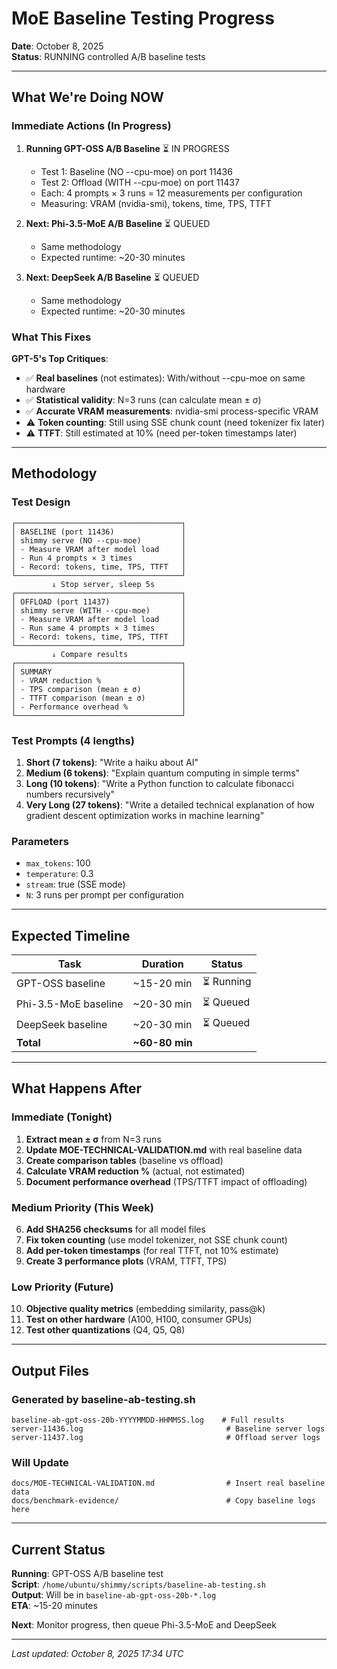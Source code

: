 # MoE Baseline Testing Progress
**Date**: October 8, 2025  
**Status**: RUNNING controlled A/B baseline tests

---

## What We're Doing NOW

### Immediate Actions (In Progress)
1. **Running GPT-OSS A/B Baseline** ⏳ IN PROGRESS
   - Test 1: Baseline (NO --cpu-moe) on port 11436
   - Test 2: Offload (WITH --cpu-moe) on port 11437
   - Each: 4 prompts × 3 runs = 12 measurements per configuration
   - Measuring: VRAM (nvidia-smi), tokens, time, TPS, TTFT

2. **Next: Phi-3.5-MoE A/B Baseline** ⏳ QUEUED
   - Same methodology
   - Expected runtime: ~20-30 minutes

3. **Next: DeepSeek A/B Baseline** ⏳ QUEUED
   - Same methodology
   - Expected runtime: ~20-30 minutes

### What This Fixes
**GPT-5's Top Critiques**:
- ✅ **Real baselines** (not estimates): With/without --cpu-moe on same hardware
- ✅ **Statistical validity**: N=3 runs (can calculate mean ± σ)
- ✅ **Accurate VRAM measurements**: nvidia-smi process-specific VRAM
- ⚠️ **Token counting**: Still using SSE chunk count (need tokenizer fix later)
- ⚠️ **TTFT**: Still estimated at 10% (need per-token timestamps later)

---

## Methodology

### Test Design
```
┌─────────────────────────────────────┐
│ BASELINE (port 11436)               │
│ shimmy serve (NO --cpu-moe)         │
│ - Measure VRAM after model load     │
│ - Run 4 prompts × 3 times           │
│ - Record: tokens, time, TPS, TTFT   │
└─────────────────────────────────────┘
         ↓ Stop server, sleep 5s
┌─────────────────────────────────────┐
│ OFFLOAD (port 11437)                │
│ shimmy serve (WITH --cpu-moe)       │
│ - Measure VRAM after model load     │
│ - Run same 4 prompts × 3 times      │
│ - Record: tokens, time, TPS, TTFT   │
└─────────────────────────────────────┘
         ↓ Compare results
┌─────────────────────────────────────┐
│ SUMMARY                             │
│ - VRAM reduction %                  │
│ - TPS comparison (mean ± σ)         │
│ - TTFT comparison (mean ± σ)        │
│ - Performance overhead %            │
└─────────────────────────────────────┘
```

### Test Prompts (4 lengths)
1. **Short (7 tokens)**: "Write a haiku about AI"
2. **Medium (6 tokens)**: "Explain quantum computing in simple terms"
3. **Long (10 tokens)**: "Write a Python function to calculate fibonacci numbers recursively"
4. **Very Long (27 tokens)**: "Write a detailed technical explanation of how gradient descent optimization works in machine learning"

### Parameters
- `max_tokens`: 100
- `temperature`: 0.3
- `stream`: true (SSE mode)
- `N`: 3 runs per prompt per configuration

---

## Expected Timeline

| Task | Duration | Status |
|------|----------|--------|
| GPT-OSS baseline | ~15-20 min | ⏳ Running |
| Phi-3.5-MoE baseline | ~20-30 min | ⏳ Queued |
| DeepSeek baseline | ~20-30 min | ⏳ Queued |
| **Total** | **~60-80 min** | |

---

## What Happens After

### Immediate (Tonight)
1. **Extract mean ± σ** from N=3 runs
2. **Update MOE-TECHNICAL-VALIDATION.md** with real baseline data
3. **Create comparison tables** (baseline vs offload)
4. **Calculate VRAM reduction %** (actual, not estimated)
5. **Document performance overhead** (TPS/TTFT impact of offloading)

### Medium Priority (This Week)
6. **Add SHA256 checksums** for all model files
7. **Fix token counting** (use model tokenizer, not SSE chunk count)
8. **Add per-token timestamps** (for real TTFT, not 10% estimate)
9. **Create 3 performance plots** (VRAM, TTFT, TPS)

### Low Priority (Future)
10. **Objective quality metrics** (embedding similarity, pass@k)
11. **Test on other hardware** (A100, H100, consumer GPUs)
12. **Test other quantizations** (Q4, Q5, Q8)

---

## Output Files

### Generated by baseline-ab-testing.sh
```
baseline-ab-gpt-oss-20b-YYYYMMDD-HHMMSS.log    # Full results
server-11436.log                                # Baseline server logs
server-11437.log                                # Offload server logs
```

### Will Update
```
docs/MOE-TECHNICAL-VALIDATION.md                # Insert real baseline data
docs/benchmark-evidence/                        # Copy baseline logs here
```

---

## Current Status

**Running**: GPT-OSS A/B baseline test  
**Script**: `/home/ubuntu/shimmy/scripts/baseline-ab-testing.sh`  
**Output**: Will be in `baseline-ab-gpt-oss-20b-*.log`  
**ETA**: ~15-20 minutes

**Next**: Monitor progress, then queue Phi-3.5-MoE and DeepSeek

---

*Last updated: October 8, 2025 17:34 UTC*
